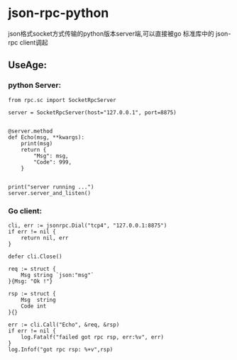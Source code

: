 # json-rpc-python
json格式socket方式传输的python版本server端,可以直接被go 标准库中的 json-rpc client调起

## UseAge:

### python Server:

```
from rpc.sc import SocketRpcServer

server = SocketRpcServer(host="127.0.0.1", port=8875)


@server.method
def Echo(msg, **kwargs):
    print(msg)
    return {
        "Msg": msg,
        "Code": 999,
    }


print("server running ...")
server.server_and_listen()

```

### Go client:
```
cli, err := jsonrpc.Dial("tcp4", "127.0.0.1:8875")
if err != nil {
    return nil, err
}

defer cli.Close()

req := struct {
    Msg string `json:"msg"`
}{Msg: "Ok !"}

rsp := struct {
    Msg  string
    Code int
}{}

err := cli.Call("Echo", &req, &rsp)
if err != nil {
    log.Fatalf("failed got rpc rsp, err:%v", err)
}
log.Infof("got rpc rsp: %+v",rsp)

```
